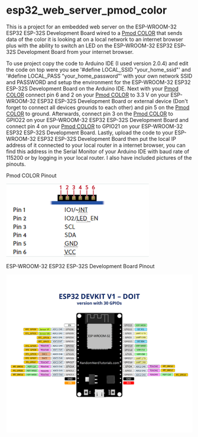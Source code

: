 # esp32_web_server_pmod_color

This is a project for an embedded web server on the ESP-WROOM-32 ESP32 ESP-32S Development Board wired to a <a href="https://digilent.com/reference/pmod/pmodcolor/start">Pmod COLOR<a> that sends data of the color it is looking at on a local network to an internet browser plus with the ability to switch an LED on the ESP-WROOM-32 ESP32 ESP-32S Development Board from your internet browser.

To use project copy the code to Arduino IDE (I used version 2.0.4) and edit the code on top were you see '#define LOCAL_SSID "your_home_ssid"' and '#define LOCAL_PASS "your_home_password"' with your own network SSID and PASSWORD and setup the environment for the ESP-WROOM-32 ESP32 ESP-32S Development Board on the Arduino IDE. Next with your <a href="https://digilent.com/reference/pmod/pmodcolor/start">Pmod COLOR<a> connect pin 6 and 2 on your <a href="https://digilent.com/reference/pmod/pmodcolor/start">Pmod COLOR<a> to 3.3 V on your ESP-WROOM-32 ESP32 ESP-32S Development Board or external device (Don't forget to connect all devices grounds to each other) and pin 5 on the <a href="https://digilent.com/reference/pmod/pmodcolor/start">Pmod COLOR<a> to ground. Afterwards, connect pin 3 on the <a href="https://digilent.com/reference/pmod/pmodcolor/start">Pmod COLOR<a> to GPIO22 on your ESP-WROOM-32 ESP32 ESP-32S Development Board and connect pin 4 on your <a href="https://digilent.com/reference/pmod/pmodcolor/start">Pmod COLOR<a> to GPIO21 on your ESP-WROOM-32 ESP32 ESP-32S Development Board. Lastly, upload the code to your ESP-WROOM-32 ESP32 ESP-32S Development Board then put the local IP address of it connected to your local router in a internet browser, you can find this address in the Serial Monitor of your Arduino IDE with baud rate of 115200 or by logging in your local router. I also have included pictures of the pinouts.

Pmod COLOR Pinout

![pic1](pictures/Pmod_COLOR_Pinout.png)

ESP-WROOM-32 ESP32 ESP-32S Development Board Pinout

![pic1](pictures/ESP-WROOM-32_ESP32_ESP-32S_Development_Board_Pinout.png)

